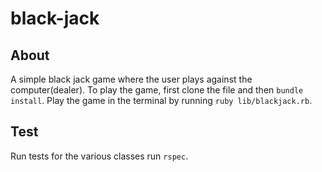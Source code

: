 # black-jack

## About
A simple black jack game where the user plays against the computer(dealer).  To play the game, first clone the file and then `bundle install`.  Play the game in the terminal by running `ruby lib/blackjack.rb`.

## Test
Run tests for the various classes run `rspec`.
